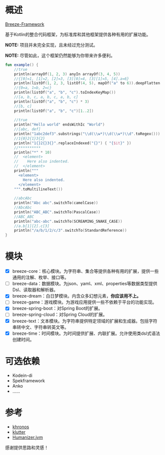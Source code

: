 # 概述

[Breeze-Framework](https://github.com/DragonKnightOfBreeze/Breeze-Framework)

基于Kotlin的整合代码框架，为标准库和其他框架提供各种有用的扩展功能。

**NOTE:** 项目并未完全实现，且未经过充分测试。

**NOTE:** 尽管如此，这个框架仍然能够为你带来许多便利。

```kotlin
fun example() {
    //true
    println(arrayOf(1, 2, 3) anyIn arrayOf(3, 4, 5))
    //{[0]=1, [1]=2, [2]=3, [3][0]=4, [3][1]=5, [4].a=6}
    println(listOf(1, 2, 3, listOf(4, 5), mapOf("a" to 6)).deepFlatten())
    //{0=a, 1=b, 2=c}
    println(listOf("a", "b", "c").toIndexKeyMap())
    //[a, b, c, a, b, c, a, b, c]
    println(listOf("a", "b", "c") * 3)
    //[b, c]
    println(listOf("a", "b", "c")[1..2])
    
    //true
    println("Hello world" endsWithIc "World")
    //[abc, def]
    println("1abc2def3".substrings("\\d(\\w*)\\d(\\w*)\\d".toRegex()))
    //1{0}2{1}3{2}
    println("1{}2{}3{}".replaceIndexed("{}") { "{$it}" })
    //**********
    println("*" * 10)
    //  <element>
    //    Here also indented.
    //  </element>
    println("""
      <element>
        Here also indented.
      </element>
    """.toMultilineText())
    
    //abcAbc
    println("Abc abc".switchTo(camelCase))
    //AbcAbc
    println("ABC_ABC".switchTo(PascalCase))
    //ABC_ABC
    println("abc-abc".switchTo(SCREAMING_SNAKE_CASE))
    //a.b[1][2].c[3]
    println("/a/b/1/2/c/3".switchTo(StandardReference))
}
```

# 模块

* [x] breeze-core：核心模块。为字符串、集合等提供各种有用的扩展，提供一些通用的注解、枚举、接口等。
* [ ] breeze-data：数据模块。为json、yaml、xml、properties等数据类型提供Dsl、读取器和解析器。
* [x] breeze-dream：白日梦模块。内含众多幻想元素，**你应该用不上。**
* [ ] breeze-game：游戏模块。为游戏应用提供一些不依赖于平台的功能实现。
* [x] breeze-spring-boot：对Spring Boot的扩展。
* [ ] breeze-spring-cloud：对Spring Cloud的扩展。
* [x] breeze-text：文本模块。为字符串提供特定领域的扩展和生成器。包括字符串转中文、字符串转英文等。
* [x] breeze-time：时间模块。为时间提供扩展、内联扩展。允许使用类dsl式语法创建时间。

# 可选依赖

* Kodein-di
* Spekframework
* Anko
* ……

# 参考

* [khronos](https://github.com/hotchemi/khronos)
* [klutter](https://github.com/kohesive/klutter)
* [Humanizer.jvm](https://github.com/MehdiK/Humanizer.jvm)

感谢提供思路和灵感！
